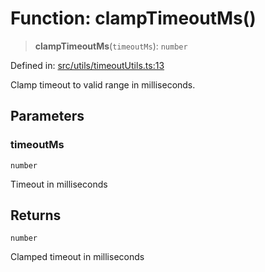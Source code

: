 # Function: clampTimeoutMs()

> **clampTimeoutMs**(`timeoutMs`): `number`

Defined in: [src/utils/timeoutUtils.ts:13](https://github.com/Nick2bad4u/Uptime-Watcher/blob/3cce0c3b352c8390536ca3c7399ece50a05faf18/src/utils/timeoutUtils.ts#L13)

Clamp timeout to valid range in milliseconds.

## Parameters

### timeoutMs

`number`

Timeout in milliseconds

## Returns

`number`

Clamped timeout in milliseconds
